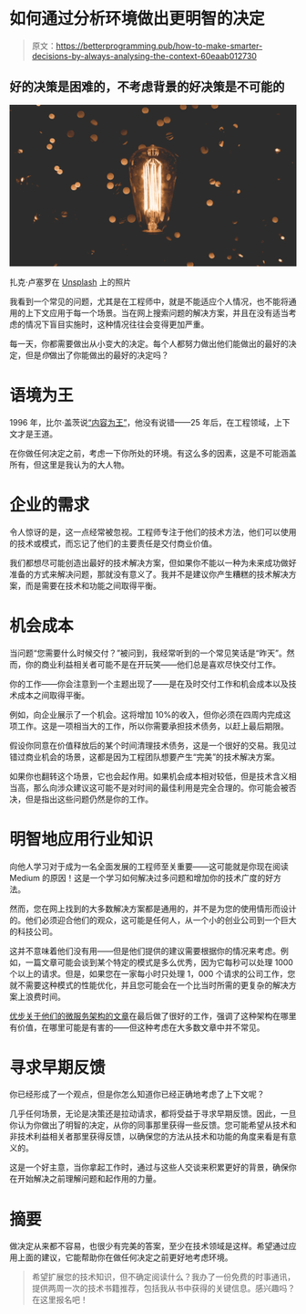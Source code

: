 # 如何通过分析环境做出更明智的决定

> 原文：<https://betterprogramming.pub/how-to-make-smarter-decisions-by-always-analysing-the-context-60eaab012730>

## 好的决策是困难的，不考虑背景的好决策是不可能的

![](img/a5ae65934a329980e55cbd947040c936.png)

扎克·卢塞罗在 [Unsplash](https://unsplash.com?utm_source=medium&utm_medium=referral) 上的照片

我看到一个常见的问题，尤其是在工程师中，就是不能适应个人情况，也不能将通用的上下文应用于每一个场景。当在网上搜索问题的解决方案，并且在没有适当考虑的情况下盲目实施时，这种情况往往会变得更加严重。

每一天，你都需要做出从小变大的决定。每个人都努力做出他们能做出的最好的决定，但是*你*做出了你能做出的最好的决定吗？

# 语境为王

1996 年，比尔·盖茨说[“内容为王”](https://web.archive.org/web/20010126005200/http://www.microsoft.com/billgates/columns/1996essay/essay960103.asp)，他没有说错——25 年后，在工程领域，上下文才是王道。

在你做任何决定之前，考虑一下你所处的环境。有这么多的因素，这是不可能涵盖所有，但这里是我认为的大人物。

# 企业的需求

令人惊讶的是，这一点经常被忽视。工程师专注于他们的技术方法，他们可以使用的技术或模式，而忘记了他们的主要责任是交付商业价值。

我们都想尽可能创造出最好的技术解决方案，但如果你不能以一种为未来成功做好准备的方式来解决问题，那就没有意义了。我并不是建议你产生糟糕的技术解决方案，而是需要在技术和功能之间取得平衡。

# 机会成本

当问题“您需要什么时候交付？”被问到，我经常听到的一个常见笑话是“昨天”。然而，你的商业利益相关者可能不是在开玩笑——他们总是喜欢尽快交付工作。

你的工作——你会注意到一个主题出现了——是在及时交付工作和机会成本以及技术成本之间取得平衡。

例如，向企业展示了一个机会。这将增加 10%的收入，但你必须在四周内完成这项工作。这是一项相当大的工作，所以你需要承担技术债务，以赶上最后期限。

假设你同意在价值释放后的某个时间清理技术债务，这是一个很好的交易。我见过错过商业机会的场景，这都是因为工程团队想要产生“完美”的技术解决方案。

如果你也翻转这个场景，它也会起作用。如果机会成本相对较低，但是技术含义相当高，那么向涉众建议这可能不是对时间的最佳利用是完全合理的。你可能会被否决，但是指出这些问题仍然是你的工作。

# 明智地应用行业知识

向他人学习对于成为一名全面发展的工程师至关重要——这可能就是你现在阅读 Medium 的原因！这是一个学习如何解决过多问题和增加你的技术广度的好方法。

然而，您在网上找到的大多数解决方案都是通用的，并不是为您的使用情形而设计的。他们必须迎合他们的观众，这可能是任何人，从一个小的创业公司到一个巨大的科技公司。

这并不意味着他们没有用——但是他们提供的建议需要根据你的情况来考虑。例如，一篇文章可能会谈到某个特定的模式是多么优秀，因为它每秒可以处理 1000 个以上的请求。但是，如果您在一家每小时只处理 1，000 个请求的公司工作，您就不需要这种模式的性能优化，并且您可能会在一个比当时所需的更复杂的解决方案上浪费时间。

[优步关于他们的微服务架构的文章](https://eng.uber.com/microservice-architecture/)在最后做了很好的工作，强调了这种架构在哪里有价值，在哪里可能是有害的——但这种考虑在大多数文章中并不常见。

# 寻求早期反馈

你已经形成了一个观点，但是你怎么知道你已经正确地考虑了上下文呢？

几乎任何场景，无论是决策还是拉动请求，都将受益于寻求早期反馈。因此，一旦你认为你做出了明智的决定，从你的同事那里获得一些反馈。您可能希望从技术和非技术利益相关者那里获得反馈，以确保您的方法从技术和功能的角度来看是有意义的。

这是一个好主意，当你拿起工作时，通过与这些人交谈来积累更好的背景，确保你在开始解决之前理解问题和起作用的力量。

# 摘要

做决定从来都不容易，也很少有完美的答案，至少在技术领域是这样。希望通过应用上面的建议，它能帮助你在做任何决定之前更好地考虑环境。

> 希望扩展您的技术知识，但不确定阅读什么？我办了一份免费的时事通讯，提供两周一次的技术书籍推荐，包括我从书中获得的关键信息。感兴趣吗？在这里报名吧！